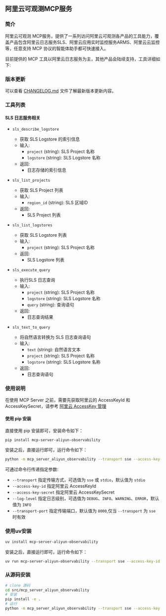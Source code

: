 ## 阿里云可观测MCP服务

### 简介

阿里云可观测 MCP服务，提供了一系列访问阿里云可观测各产品的工具能力，覆盖产品包含阿里云日志服务SLS、阿里云应用实时监控服务ARMS、阿里云云监控等，任意支持 MCP 协议的智能体助手都可快速接入。

目前提供的 MCP 工具以阿里云日志服务为主，其他产品会陆续支持，工具详细如下:

### 版本更新
可以查看 [CHANGELOG.md](CHANGELOG.md) 文件了解最新版本更新内容。


### 工具列表

#### SLS 日志服务相关

- `sls_describe_logstore`
    - 获取 SLS Logstore 的索引信息
    - 输入:
        - `project` (string): SLS Project 名称
        - `logstore` (string): SLS Logstore 名称
    - 返回:
        - 日志存储的索引信息

- `sls_list_projects`
    - 获取 SLS Project 列表
    - 输入:
        - `region_id` (string): SLS 区域ID
    - 返回:
        - SLS Project 列表

- `sls_list_logstores`
    - 获取 SLS Logstore 列表
    - 输入:
        - `project` (string): SLS Project 名称
    - 返回:
        - SLS Logstore 列表

- `sls_execute_query`
    - 执行SLS 日志查询
    - 输入:
        - `project` (string): SLS Project 名称
        - `logstore` (string): SLS Logstore 名称
        - `query` (string): 查询语句
    - 返回:
        - 日志查询结果

- `sls_text_to_query`
    - 将自然语言转换为 SLS 日志查询语句
    - 输入:
        - `text` (string): 自然语言文本
        - `project` (string): SLS Project 名称
        - `logstore` (string): SLS Logstore 名称
    - 返回:
        - 日志查询语句


### 使用说明

在使用 MCP Server 之前，需要先获取阿里云的 AccessKeyId 和 AccessKeySecret，请参考 [阿里云 AccessKey 管理](https://help.aliyun.com/document_detail/53045.html)


#### 使用 pip 安装

直接使用 pip 安装即可，安装命令如下：

```bash
pip install mcp-server-aliyun-observability
```
安装之后，直接运行即可，运行命令如下：

```bash
python -m mcp_server_aliyun_observability --transport sse --access-key-id <your_access_key_id> --access-key-secret <your_access_key_secret>
```
可通过命令行传递指定参数:
- `--transport` 指定传输方式，可选值为 `sse` 或 `stdio`，默认值为 `stdio`
- `--access-key-id` 指定阿里云 AccessKeyId
- `--access-key-secret` 指定阿里云 AccessKeySecret
- `--log-level` 指定日志级别，可选值为 `DEBUG`、`INFO`、`WARNING`、`ERROR`，默认值为 `INFO`
- `--transport-port` 指定传输端口，默认值为 `8000`,仅当 `--transport` 为 `sse` 时有效


### 使用uv安装

```bash
uv install mcp-server-aliyun-observability
```

安装之后，直接运行即可，运行命令如下：

```bash
uv run mcp-server-aliyun-observability --transport sse --access-key-id <your_access_key_id> --access-key-secret <your_access_key_secret>
```

### 从源码安装

```bash
# clone 源码
cd src/mcp_server_aliyun_observability
# 安装
pip install -e .
# 运行
python -m mcp_server_aliyun_observability --transport sse --access-key-id <your_access_key_id> --access-key-secret <your_access_key_secret>
```


